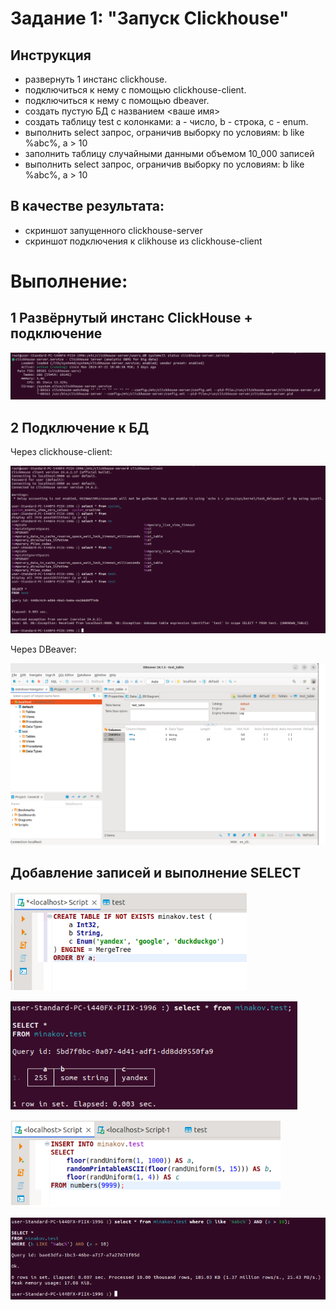# Задание 1: "Запуск Clickhouse"

## Инструкция
- развернуть 1 инстанс clickhouse.
- подключиться к нему с помощью clickhouse-client.
- подключиться к нему с помощью dbeaver.
- создать пустую БД с названием <ваше имя>
- создать таблицу test с колонками: a - число, b - строка, c - enum.
- выполнить select запрос, ограничив выборку по условиям: b like %abc%, a > 10
- заполнить таблицу случайными данными объемом 10_000 записей
- выполнить select запрос, ограничив выборку по условиям: b like %abc%, a > 10


## В качестве результата: 
- скриншот запущенного clickhouse-server 
- скриншот подключения к clikhouse из clickhouse-client


# Выполнение:

## 1 Развёрнутый инстанс ClickHouse + подключение

![plot](./pics/clickhouser_server_active.png)

## 2 Подключение к БД

Через clickhouse-client:

![plot](./pics/clickhouse_connect_clickhouse_client.png)

Через DBeaver:

![plot](./pics/clickhouse_connect_dbeaver.png)

## Добавление записей и выполнение SELECT

![plot](./pics/create_table_test.png)


![plot](./pics/select_all_from_test.png)


![plot](./pics/added_9999_records.png)


![plot](./pics/select_10k_records.png)